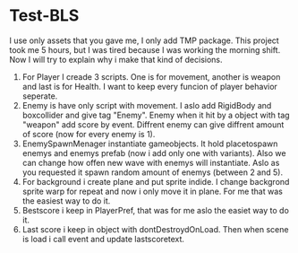 # Test-BLS
I use only assets that you gave me, I only add TMP package. This project took me 5 hours, but I was tired because I was working the morning shift. 
Now I will try to explain why i make that kind of decisions.
1. For Player I creade 3 scripts. One is for movement, another is weapon and last is for Health. I want to keep every funcion of player behavior seperate.
2. Enemy is have only script with movement. I aslo add RigidBody and boxcollider and give tag "Enemy". Enemy when it hit by a object with tag "weapon" add score by event. Diffrent enemy can give diffrent amount of score (now for every enemy is 1).
3. EnemySpawnMenager instantiate gameobjects. It hold placetospawn enemys and enemys prefab (now i add only one with variants). Also we can change how offen new wave with enemys will instantiate. Aslo as you requested it spawn random amount of enemys (between 2 and 5).
4. For background i create plane and put sprite indide. I change backgrond sprite warp for repeat and now i only move it in plane. For me that was the easiest way to do it.
5. Bestscore i keep in PlayerPref, that was for me aslo the easiet way to do it.
6. Last score i keep in object with dontDestroydOnLoad. Then when scene is load i call event and update lastscoretext.

 
